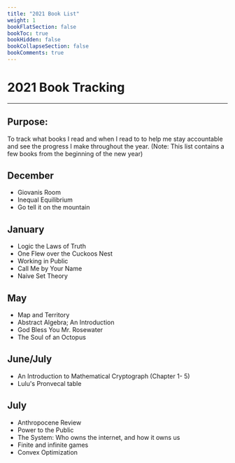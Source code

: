 ```yaml
---
title: "2021 Book List"
weight: 1
bookFlatSection: false
bookToc: true
bookHidden: false
bookCollapseSection: false
bookComments: true
---
```


# 2021 Book Tracking
---
Purpose: 
---
To track what books I read and when I read to to help me stay accountable and see the progress I make throughout the year.   (Note: This list contains a few books from the beginning of the new year)  

## December 
- Giovanis Room 
- Inequal Equilibrium 
- Go tell it on the mountain 

## January
- Logic the Laws of Truth
- One Flew over the Cuckoos Nest 
- Working in Public
- Call Me by Your Name
- Naive Set Theory

## May
- Map and Territory
- Abstract Algebra; An Introduction
- God Bless You Mr. Rosewater
- The Soul of an Octopus 

## June/July
- An Introduction to Mathematical Cryptograph (Chapter 1- 5)
- Lulu's Pronvecal table

## July
- Anthropocene Review
- Power to the Public
- The System: Who owns the internet, and how it owns us
- Finite and infinite games
- Convex Optimization




